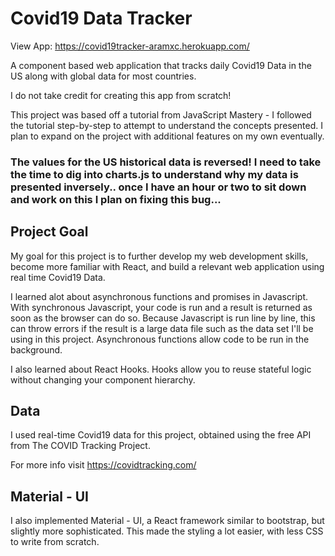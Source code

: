 # Covid19 Data Tracker

View App: https://covid19tracker-aramxc.herokuapp.com/

A component based web application that tracks daily Covid19 Data in the US along with global data for most countries.

I do not take credit for creating this app from scratch!

This project was based off a tutorial from JavaScript Mastery - I followed the tutorial step-by-step to attempt to understand the concepts presented. I plan to expand on the project with additional features on my own eventually.

### The values for the US historical data is reversed! I need to take the time to dig into charts.js to understand why my data is presented inversely.. once I have an hour or two to sit down and work on this I plan on fixing this bug...

## Project Goal

My goal for this project is to further develop my web development skills, become more familiar with React, and build a relevant web application using real time Covid19 Data.

I learned alot about asynchronous functions and promises in Javascript. With synchronous Javascript, your code is run and a result is returned as soon as the browser can do so. Because Javascript is run line by line, this can throw errors if the result is a large data file such as the data set I'll be using in this project. Asynchronous functions allow code to be run in the background. 

I also learned about React Hooks. Hooks allow you to reuse stateful logic without changing your component hierarchy.

## Data 

I used real-time Covid19 data for this project, obtained using the free API from The COVID Tracking Project.

For more info visit https://covidtracking.com/

## Material - UI

I also implemented Material - UI, a React framework similar to bootstrap, but slightly more sophisticated. This made the styling a lot easier, with less CSS to write from scratch.


